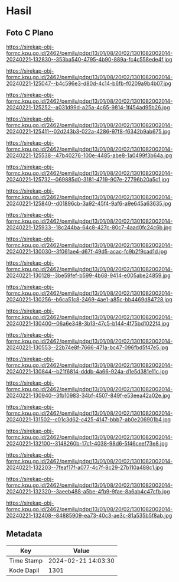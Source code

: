 # Hasil

## Foto C Plano

https://sirekap-obj-formc.kpu.go.id/2462/pemilu/pdpr/13/01/08/20/02/1301082002014-20240221-132830--353ba540-4795-4b90-889a-fc4c558ede4f.jpg

https://sirekap-obj-formc.kpu.go.id/2462/pemilu/pdpr/13/01/08/20/02/1301082002014-20240221-125047--b4c596e3-d80d-4c14-b6fb-f0209a9b4b07.jpg

https://sirekap-obj-formc.kpu.go.id/2462/pemilu/pdpr/13/01/08/20/02/1301082002014-20240221-125252--a031d99d-a25a-4c65-9814-1f454ad95b26.jpg

https://sirekap-obj-formc.kpu.go.id/2462/pemilu/pdpr/13/01/08/20/02/1301082002014-20240221-125411--02d243b3-022a-4286-97f8-f6342b9ab675.jpg

https://sirekap-obj-formc.kpu.go.id/2462/pemilu/pdpr/13/01/08/20/02/1301082002014-20240221-125538--47b40276-100e-4485-abe8-1a0499f3b64a.jpg

https://sirekap-obj-formc.kpu.go.id/2462/pemilu/pdpr/13/01/08/20/02/1301082002014-20240221-125732--069885d0-3181-4719-907e-27796b20a5c1.jpg

https://sirekap-obj-formc.kpu.go.id/2462/pemilu/pdpr/13/01/08/20/02/1301082002014-20240221-125840--d01896cb-3a92-45f4-9af6-a9e645a63635.jpg

https://sirekap-obj-formc.kpu.go.id/2462/pemilu/pdpr/13/01/08/20/02/1301082002014-20240221-125933--18c244ba-64c8-427c-80c7-4aad0fc24c6b.jpg

https://sirekap-obj-formc.kpu.go.id/2462/pemilu/pdpr/13/01/08/20/02/1301082002014-20240221-130030--3f061ae4-d67f-49d5-acac-fc9b2f9cad1d.jpg

https://sirekap-obj-formc.kpu.go.id/2462/pemilu/pdpr/13/01/08/20/02/1301082002014-20240221-130128--3be59fef-b599-4b68-9414-e005abe24859.jpg

https://sirekap-obj-formc.kpu.go.id/2462/pemilu/pdpr/13/01/08/20/02/1301082002014-20240221-130256--b6ca51c8-2469-4ae1-a85c-bb4469d84728.jpg

https://sirekap-obj-formc.kpu.go.id/2462/pemilu/pdpr/13/01/08/20/02/1301082002014-20240221-130400--06a6e348-3b13-47c5-b144-4f75bd1022f4.jpg

https://sirekap-obj-formc.kpu.go.id/2462/pemilu/pdpr/13/01/08/20/02/1301082002014-20240221-130553--22b74e8f-7666-471a-bc47-096fbd5f47e5.jpg

https://sirekap-obj-formc.kpu.go.id/2462/pemilu/pdpr/13/01/08/20/02/1301082002014-20240221-130844--b21f6814-dddb-4a66-924a-d1e5d381e11c.jpg

https://sirekap-obj-formc.kpu.go.id/2462/pemilu/pdpr/13/01/08/20/02/1301082002014-20240221-130940--3fb10983-34bf-4507-849f-e53eea42a02e.jpg

https://sirekap-obj-formc.kpu.go.id/2462/pemilu/pdpr/13/01/08/20/02/1301082002014-20240221-131502--c01c3d62-c425-4147-bbb7-ab0e206901b4.jpg

https://sirekap-obj-formc.kpu.go.id/2462/pemilu/pdpr/13/01/08/20/02/1301082002014-20240221-132100--3148260b-17c1-4038-98d6-5f46ceef73e8.jpg

https://sirekap-obj-formc.kpu.go.id/2462/pemilu/pdpr/13/01/08/20/02/1301082002014-20240221-132203--7feaf17f-a077-4c7f-8c29-27b110a488c1.jpg

https://sirekap-obj-formc.kpu.go.id/2462/pemilu/pdpr/13/01/08/20/02/1301082002014-20240221-132320--3aeeb488-a5be-4fb9-9fae-8a6ab4c47cfb.jpg

https://sirekap-obj-formc.kpu.go.id/2462/pemilu/pdpr/13/01/08/20/02/1301082002014-20240221-132408--84885909-ea73-40c3-ae3c-81a535b5f8ab.jpg


## Metadata

| Key        | Value               |
| ---------- | ------------------- |
| Time Stamp | 2024-02-21 14:03:30 |
| Kode Dapil | 1301                |



